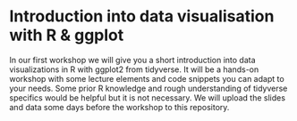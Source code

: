 # Introduction into data visualisation with R & ggplot

In our first workshop we will give you a short introduction into data visualizations in R with ggplot2 from tidyverse. It will be a hands-on workshop with some lecture elements and code snippets you can adapt to your needs. Some prior R knowledge and rough understanding of tidyverse specifics would be helpful but it is not necessary. We will upload the slides and data some days before the workshop to this repository.